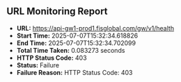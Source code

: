 ## URL Monitoring Report

- **URL:** https://api-gw1-prod1.fisglobal.com/gw/v1/health
- **Start Time:** 2025-07-07T15:32:34.618826
- **End Time:** 2025-07-07T15:32:34.702099
- **Total Time Taken:** 0.083273 seconds
- **HTTP Status Code:** 403
- **Status:** Failure
- **Failure Reason:** HTTP Status Code: 403
